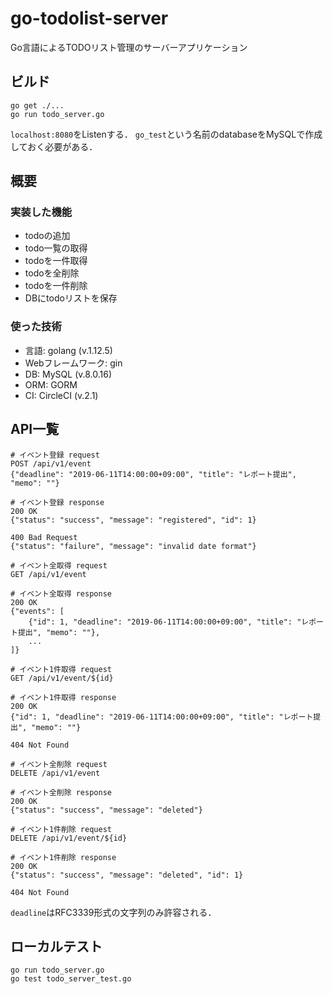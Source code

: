 # go-todolist-server
Go言語によるTODOリスト管理のサーバーアプリケーション

## ビルド
```
go get ./...
go run todo_server.go
```
`localhost:8080`をListenする．
`go_test`という名前のdatabaseをMySQLで作成しておく必要がある．

## 概要
### 実装した機能
- todoの追加
- todo一覧の取得
- todoを一件取得
- todoを全削除
- todoを一件削除
- DBにtodoリストを保存

### 使った技術
- 言語: golang (v.1.12.5)
- Webフレームワーク: gin
- DB: MySQL (v.8.0.16)
- ORM: GORM
- CI: CircleCI (v.2.1)

## API一覧
```
# イベント登録 request
POST /api/v1/event
{"deadline": "2019-06-11T14:00:00+09:00", "title": "レポート提出", "memo": ""}

# イベント登録 response
200 OK
{"status": "success", "message": "registered", "id": 1}

400 Bad Request
{"status": "failure", "message": "invalid date format"}
```

```
# イベント全取得 request
GET /api/v1/event

# イベント全取得 response
200 OK
{"events": [
    {"id": 1, "deadline": "2019-06-11T14:00:00+09:00", "title": "レポート提出", "memo": ""},
    ...
]}
```

```
# イベント1件取得 request
GET /api/v1/event/${id}

# イベント1件取得 response
200 OK
{"id": 1, "deadline": "2019-06-11T14:00:00+09:00", "title": "レポート提出", "memo": ""}

404 Not Found
```

```
# イベント全削除 request
DELETE /api/v1/event

# イベント全削除 response
200 OK
{"status": "success", "message": "deleted"}
```

```
# イベント1件削除 request
DELETE /api/v1/event/${id}

# イベント1件削除 response
200 OK
{"status": "success", "message": "deleted", "id": 1}

404 Not Found
```

`deadline`はRFC3339形式の文字列のみ許容される．

## ローカルテスト
```
go run todo_server.go
go test todo_server_test.go
```

